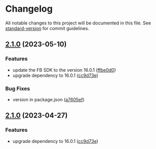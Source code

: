 # Changelog

All notable changes to this project will be documented in this file. See [standard-version](https://github.com/conventional-changelog/standard-version) for commit guidelines.

## [2.1.0](https://github.com/rudderlabs/rudder-integration-facebook-ios/compare/v2.0.0...v2.1.0) (2023-05-10)


### Features

* update the FB SDK to the version 16.0.1 ([ffbe0d0](https://github.com/rudderlabs/rudder-integration-facebook-ios/commit/ffbe0d019533c34e49e437269629d3a317a717f4))
* upgrade dependency to 16.0.1 ([cc9d73e](https://github.com/rudderlabs/rudder-integration-facebook-ios/commit/cc9d73ea647ef561c68300426cb47a4ec520e7ed))


### Bug Fixes

* version in package.json ([a7605ef](https://github.com/rudderlabs/rudder-integration-facebook-ios/commit/a7605efb61b08fdf1c4d5e6477b052a960eb48d8))

## [2.1.0](https://github.com/rudderlabs/rudder-integration-facebook-ios/compare/v2.0.0...v2.1.0) (2023-04-27)


### Features

* upgrade dependency to 16.0.1 ([cc9d73e](https://github.com/rudderlabs/rudder-integration-facebook-ios/commit/cc9d73ea647ef561c68300426cb47a4ec520e7ed))
